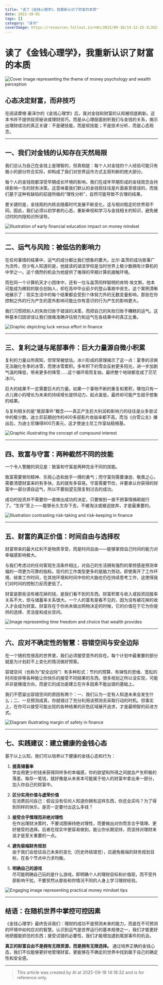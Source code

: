 ```yaml
---
title: "读了《金钱心理学》，我重新认识了财富的本质"
date: 2022-10-01
tags: []
category: "读书"
coverImage: https://resources.fallout.in/n8n/2025/09-18/14-12-25-IL3G2Is5.png
---
```

# 读了《金钱心理学》，我重新认识了财富的本质

![Cover image representing the theme of money psychology and wealth perception](https://resources.fallout.in/n8n/2025/09-18/14-12-25-IL3G2Is5.png)

## 心态决定财富，而非技巧

在阅读摩根·豪泽尔的《金钱心理学》后，我对金钱和财富的认知被彻底刷新。这本书并不提供投资秘诀或理财技巧，而是从心理层面剖析我们与金钱的关系，揭示出理财成功的真正关键：不是硬技能，而是软技能；不是技术分析，而是心态观念。

---

## 一、我们对金钱的认知存在天然局限

我们总认为自己在金钱上是理智的，但真相是：每个人对金钱的个人经验可能只有极小的部分符合实际，却构成了我们对世界运作方式主观判断的绝大部分。

每个人的金钱观都深受早期成长环境的影响，我们在成年早期形成的金钱观念会持续影响一生的财务决策。这意味着我们默认的金钱观往往是片面甚至错误的，而我们基于这种有缺陷的前提所做的“理性分析”，自然可能导致不合理的结果。

更关键的是，金钱观的内核会随着时代发展不断变化，这与相对稳定的世界观不同。因此，我们必须以初学者的心态，重新审视和学习与金钱相关的知识，避免被过时的内隐知识所误导。

![Illustration of early financial education impact on money mindset](https://resources.fallout.in/n8n/2025/09-18/14-12-25-k1Sqt6jG.png)

---

## 二、运气与风险：被低估的影响力

在任何事情的结果中，运气的成分都比我们想象的要大。比尔·盖茨的成功故事广为流传，但少有人知道的是，他就读的湖滨学校是当时世界上极少数拥有计算机的中学之一。这个偶然的机会为他提供了难得的早期计算机接触环境。

而在同一个计算机天才小团体中，还有一位与盖茨同样聪明的肯特·埃文斯。他本可能成为微软的联合创始人，却在高中毕业前夕的登山事故中丧生。这个案例清晰地展示了：现实生活中的每个结果都会受到个体努力外的无数变量影响，那些在你控制之外的行为产生的意外影响可能比你有意识的行为产生的影响更大。

我们习惯把别人的失败归咎于错误的决策，而把自己的失败归咎于糟糕的运气。这种基本归因谬误让我们很难准确评估努力和运气在各结果中的真正比重。

![Graphic depicting luck versus effort in finance](https://resources.fallout.in/n8n/2025/09-18/14-12-25-FU2NvE8u.png)

---

## 三、复利之谜与尾部事件：巨大力量源自微小积累

复利的力量众所周知，但常常被低估。冰川形成的原理揭示了这一点：夏季的凉爽无法融化冬季的冰雪，而使冰雪累积。多年积下的雪会反射更多阳光，进一步加剧气温的降低，带来更多的降雪……这个循环周而复始，最终整个地球都变成了茫茫冰川。

巨大的结果不一定需要巨大的力量。如果一个事物不断的重复和累积，哪怕只有一点儿微小的增长为未来的持续增长提供动力，起点虽低，最终却可能产生超乎想象的结果。

与复利相关的是“尾部事件”概念——真正产生巨大利润和影响力的往往是众多尝试中的极少数。迪士尼前期创作的400多部影片收益率都不高，而当《白雪公主》播出后，为迪士尼赚得800万美元，这才使迪士尼工作室站稳根基。

![Graphic illustrating the concept of compound interest](https://resources.fallout.in/n8n/2025/09-18/14-12-25-tkcpVdAe.png)

---

## 四、致富与守富：两种截然不同的技能

一个令人警醒的洞见是：致富和守富是两种完全不同的技能。

致富需要冒险精神、乐观心态和放手一搏的勇气；而守富则需要谦逊、敬畏之心，需要清楚财富来的有多快，去的就有多容易。守富需要节俭，并要承认你获得的财富中一部分源自运气，所以不要指望无限复制过去的成功。

成功的投资并不需要你一直做出成功的决定，只要做到一直不把事情搞砸就行了。“生存”至上——能够长久生存下去，不被淘汰或被迫放弃，才是最重要的。

![Illustration contrasting risk-taking and risk-keeping in finance](https://resources.fallout.in/n8n/2025/09-18/14-12-25-Bj3axyG6.png)

---

## 五、财富的真正价值：时间自由与选择权

财富带来的最大红利不是物质享受，而是时间自由——能够掌控自己时间的能力对幸福感影响极大。

与我们考虑过的任何客观生活条件相比，对自己的生活拥有强烈的掌控感是预测幸福的一项更为可靠的指标。现代的工作类型更多的是脑力劳动，即使离开了工作环境、结束工作时间，在其他环境和时间中你的大脑也仍在持续思考工作，这使得我们对时间的控制力反而更低了。

财富是那些没有被花掉的钱，是我们看不到的东西。财富积累与收入或投资回报率关系不大，但与储蓄率关系很大。一个人的富有是看不见的，因为没有被花掉的收入才会成为财富。财富存在于你尚未做出购物决定的时候，它的价值在于它为你提供的选择、灵活度和成长空间。

![Image representing time freedom and choice that wealth provides](https://resources.fallout.in/n8n/2025/09-18/14-12-25-BB0vEhqW.png)

---

## 六、应对不确定性的智慧：容错空间与安全边际

在一个随机性很高的世界里，我们必须接受意外的存在。每个计划中最重要的部分就是为计划赶不上变化的情况做好预案。

容错空间（也称为“安全边际”）有多种形式：节约的预算、有弹性的思维、宽松的时间安排等各种能让你快乐的接受不同结果的东西。很多规划之所以没实现，可能并非是赌错方向，而是它的成功是建立在许多因素不能出错的基础上。

我们不愿留出容错空间的原因有两个：一、我们认为一定有人知道未来会发生什么；二、一旦预测成真，你就错过了充分利用该预测去采取行动的时机。但事实上，在你可以接受可能出现的各种结果的灰色区域展开追求，才是最明智的前进方式。

![Diagram illustrating margin of safety in finance](https://resources.fallout.in/n8n/2025/09-18/14-12-25-wUxOzLRh.png)

---

## 七、实践建议：建立健康的金钱心态

基于以上认知，我们可以培养以下健康的金钱心态和行为：

1. **提高储蓄率**  
学会用更少的钱来获得同样多的幸福感，你的欲望和所得之间就会产生积极的落差。每存一笔钱，就好像是从未来本可能属于他人的财富中拿出来一部分，加入你自己的财富中。

2. **区分实用价值与虚荣价值**  
在消费前问自己：假设没有任何人知道你拥有这样东西，你还会买吗？为了得到同样的快乐，是否一定要付出这么多钱？

3. **接受合乎情理而非绝对理性**  
在作出理财决策时，不要试图保持绝对理性，而要做出对你而言合乎情理、更好接受的选择。后者在现实中更容易做到，能让你长期坚持，而坚持对理财来说才是至关重要的一点。

4. **避免极端财务规划**  
由于我们会低估自己未来的变化（历史终结错觉），应避免极端的财务规划目标，在各个节点中力求均衡。

5. **明确自己的游戏**  
尽可能明确自己玩的是什么游戏，即明确个人的理财目标和价值观，而不受外部影响干扰。不要贸然从那些和你情况不同的人身上学习理财经验。

![Engaging image representing practical money mindset tips](https://resources.fallout.in/n8n/2025/09-18/14-12-25-shPpqduN.png)

---

## 结语：在随机世界中掌控可控因素

《金钱心理学》最终告诉我们：理财的成功不是预测未来的能力，而是在不可预测的环境中如何应对的智慧。认识到运气是世界运行的基本规律之一，我们才能更好地把握能抓住的东西；接受试错的必要性，我们才能增加遇到尾部事件的机会。

**真正的财富自由不是拥有无限资源，而是拥有无限选择。** 通过培养正确的金钱心态，我们不仅能够更好地管理财富，更能够在不确定的世界中找到属于自己的确定性和安全感。

---
> This article was created by AI at 2025-09-18 14:18:32 and is for reference only.
